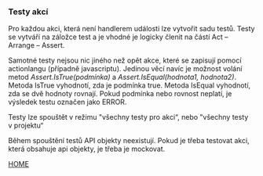 ### Testy akcí

Pro každou akci, která není handlerem události lze vytvořit sadu testů.
Testy se vytváří na záložce test a je vhodné je logicky členit na částí
Act – Arrange – Assert.

Samotné testy nejsou nic jiného než opět akce, které se zapisují pomocí
actionlangu (případně javascriptu). Jedinou věcí navíc je možnost volání metod
_Assert.IsTrue(podmínka)_ a _Assert.IsEqual(hodnota1, hodnota2)_. Metoda
IsTrue vyhodnotí, zda je podmínka true. Metoda IsEqual vyhodnotí, zda se
dvě hodnoty rovnají. Pokud podmínka nebo rovnost neplatí, je výsledek
testu označen jako ERROR.

Testy lze spouštět v režimu "všechny testy pro akci“, nebo "všechny
testy v projektu“

Během spouštění testů API objekty neexistují. Pokud je třeba testovat
akci, která obsahuje api objekty, je třeba je mockovat.

[HOME](/index.md)

